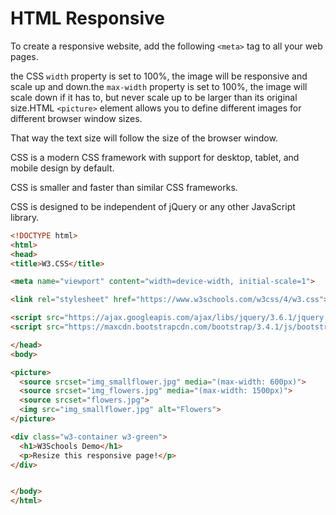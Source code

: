 # HTML Responsive

To create a responsive website, add the following `<meta>` tag to all your web pages.

the CSS `width` property is set to 100%, the image will be responsive and scale up and down.the `max-width` property is set to 100%, the image will scale down if it has to, but never scale up to be larger than its original size.HTML `<picture>` element allows you to define different images for different browser window sizes.

That way the text size will follow the size of the browser window.

CSS is a modern CSS framework with support for desktop, tablet, and mobile design by default.

CSS is smaller and faster than similar CSS frameworks.

CSS is designed to be independent of jQuery or any other JavaScript library.

```html
<!DOCTYPE html>
<html>
<head>
<title>W3.CSS</title>

<meta name="viewport" content="width=device-width, initial-scale=1">

<link rel="stylesheet" href="https://www.w3schools.com/w3css/4/w3.css">

<script src="https://ajax.googleapis.com/ajax/libs/jquery/3.6.1/jquery.min.js"></script>
<script src="https://maxcdn.bootstrapcdn.com/bootstrap/3.4.1/js/bootstrap.min.js"></script>

</head>
<body>

<picture>
  <source srcset="img_smallflower.jpg" media="(max-width: 600px)">
  <source srcset="img_flowers.jpg" media="(max-width: 1500px)">
  <source srcset="flowers.jpg">
  <img src="img_smallflower.jpg" alt="Flowers">
</picture>

<div class="w3-container w3-green">
  <h1>W3Schools Demo</h1> 
  <p>Resize this responsive page!</p> 
</div>


</body>
</html>


```

